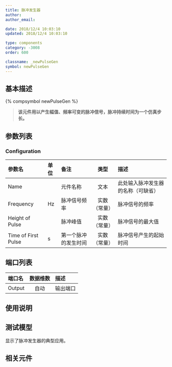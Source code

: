 ```yaml
---
title: 脉冲发生器
author: 
author_email:

date: 2018/12/4 10:03:10
updated: 2018/12/4 10:03:10

type: components
category: -3008
order: 600

classname: _newPulseGen
symbol: newPulseGen
---
```

## 基本描述
{% compsymbol newPulseGen %}

> **该元件用以产生幅值、频率可变的脉冲信号，脉冲持续时间为一个仿真步长。**

## 参数列表
### Configuration
| 参数名 | 单位 | 备注 | 类型 | 描述 |
| :--- | :--- | :--- | :--: | :--- |
| Name |  | 元件名称 | 文本 | 此处输入脉冲发生器的名称（可缺省） |
| Frequency | Hz | 脉冲信号频率 | 实数（常量） | 脉冲信号的频率 |
| Height of Pulse |  | 脉冲峰值 | 实数（常量） | 脉冲信号的最大值 |
| Time of First Pulse | s | 第一个脉冲的发生时间 | 实数（常量） | 脉冲信号产生的起始时间 |


## 端口列表

| 端口名 | 数据维数 | 描述 |
| :--- | :--:  | :--- |
| Output | 自动 | 输出端口|                   

## 使用说明


## 测试模型
[<test name>](<test link>)显示了脉冲发生器的典型应用。

## 相关元件


